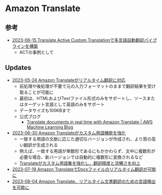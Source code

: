 # Amazon Translate

## 参考

- [2023-06-15 Translate Active Custom Translationで多言語自動翻訳パイプラインを構築](https://aws.amazon.com/jp/blogs/machine-learning/build-a-multilingual-automatic-translation-pipeline-with-amazon-translate-active-custom-translation/)
  - ACTの事例として

## Updates

- [2023-05-24 Amazon Translateがリアルタイム翻訳に対応](https://aws.amazon.com/jp/about-aws/whats-new/2023/05/amazon-translate-document-translation/)
  - 前処理や後処理が不要で元の入力フォーマットのままで翻訳結果を受け取ることが可能に
  - 最初は、HTMLおよびTextファイル形式のみをサポートし、ソースまたはターゲット言語として英語のみをサポート
  - データサイズも100KBまで
  - 公式ブログ
    - [Translate documents in real time with Amazon Translate | AWS Machine Learning Blog](https://aws.amazon.com/jp/blogs/machine-learning/translate-documents-in-real-time-with-amazon-translate/)
- [2023-06-30 Amazon Translateがカスタム用語機能を強化](https://aws.amazon.com/jp/about-aws/whats-new/2023/06/amazon-translate-enhances-terminology-feature/)
  - 一致する用語の文脈に応じた適切なバージョンが作成され、より質の高い翻訳が生成される
  - 例えば、一致する用語が単数形であるにもかかわらず、文中に複数形が必要な場合、新バージョンでは自動的に複数形に変換されるなど
  - [Translateがカスタム用語集を強化し、翻訳精度と流暢さを向上](https://aws.amazon.com/jp/blogs/machine-learning/amazon-translate-enhances-its-custom-terminology-to-improve-translation-accuracy-and-fluency/)
- [2023-07-19 Amazon TranslateでDocxファイルのリアルタイム翻訳が可能に](https://aws.amazon.com/jp/about-aws/whats-new/2023/07/amazon-translate-real-time-translation-docx-files/)
- [2023-08-04 Amazon Translate、リアルタイム文書翻訳のための言語検出を可能に](https://aws.amazon.com/jp/about-aws/whats-new/2023/08/amazon-translate-language-detection-document-translation/)
